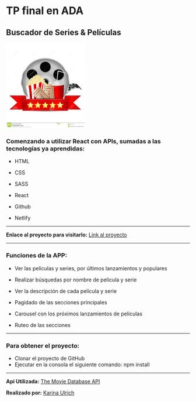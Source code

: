 # TP final en ADA

## Buscador de Series & Películas

<!-- ![imagen The Movie DB](src/pictures/viendo.webp) -->

![imagen The Movie DB](src/pictures/imagenreadme3.jpg)

### Comenzando a utilizar React con APIs, sumadas a las tecnologías ya aprendidas:

- HTML

- CSS

- SASS

- React

- Github

- Netlify

---

**Enlace al proyecto para visitarlo:** [Link al proyecto](https://peliyseries.netlify.app)

---

### Funciones de la APP:

- Ver las películas y series, por últimos lanzamientos y populares

- Realizar búsquedas por nombre de pelicula y serie

- Ver la descripción de cada película y serie

- Pagidado de las secciones principales

- Carousel con los próximos lanzamientos de películas

- Ruteo de las secciones

---

### Para obtener el proyecto:

- Clonar el proyecto de GitHub
- Ejecutar en la consola el siguiente comando: npm install

---

**Api Utilizada:** [The Movie Database API](https://developers.themoviedb.org/4/)

**Realizado por:** [Karina Ulrich](https://github.com/KariUlrich)
